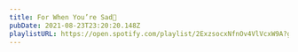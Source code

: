 ```yaml
---
title: For When You’re Sad🥺
pubDate: 2021-08-23T23:20:20.148Z
playlistURL: https://open.spotify.com/playlist/2ExzsocxNfnOv4VlVcxW9A?go=1&sp_cid=f475fbd29105abc77dce86abdcb6c68b&nd=1&dlsi=50bad91e98ea4161
---
```

